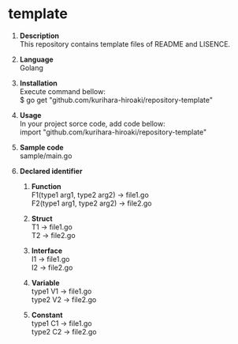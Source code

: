 # template

1. **Description**  
This repository contains template files of README and LISENCE.

1. **Language**  
Golang

1. **Installation**  
Execute command bellow:  
$ go get "github.com/kurihara-hiroaki/repository-template"

1. **Usage**  
In your project sorce code, add code bellow:  
import "github.com/kurihara-hiroaki/repository-template"

1. **Sample code**  
sample/main.go

1. **Declared identifier**  
    1. **Function**  
F1(type1 arg1, type2 arg2) -> file1.go  
F2(type1 arg1, type2 arg2) -> file2.go

    1. **Struct**  
T1 -> file1.go  
T2 -> file2.go

    1. **Interface**  
I1 -> file1.go  
I2 -> file2.go

    1. **Variable**  
type1 V1 -> file1.go  
type2 V2 -> file2.go

    1. **Constant**  
type1 C1 -> file1.go  
type2 C2 -> file2.go
